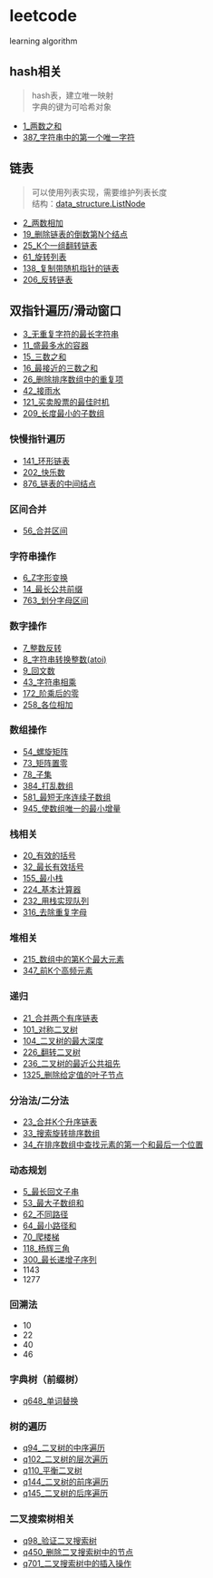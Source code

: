 # leetcode

learning algorithm

## hash相关

> hash表，建立唯一映射   
> 字典的键为可哈希对象

+ [1_两数之和](./leetcode/1_两数之和.py)
+ [387_字符串中的第一个唯一字符](./leetcode/387_字符串中的第一个唯一字符.py)

## 链表

> 可以使用列表实现，需要维护列表长度  
> 结构：[data_structure.ListNode](./leetcode/datastructure.py)

+ [2_两数相加](./leetcode/2_两数相加.py)
+ [19_删除链表的倒数第N个结点](./leetcode/19_删除链表的倒数第N个结点.py)
+ [25_K个一组翻转链表](./leetcode/25_K个一组翻转链表.py)
+ [61_旋转列表](./leetcode/61_旋转列表.py)
+ [138_复制带随机指针的链表](./leetcode/138_复制带随机指针的链表.py)
+ [206_反转链表](./leetcode/206_反转链表.py)

## 双指针遍历/滑动窗口

+ [3_无重复字符的最长字符串](./leetcode/3_无重复字符的最长字符串.py)
+ [11_盛最多水的容器](./leetcode/11_盛最多水的容器.py)
+ [15_三数之和](./leetcode/15_三数之和.py)
+ [16_最接近的三数之和](./leetcode/16_最接近的三数之和.py)
+ [26_删除排序数组中的重复项](./leetcode/26_删除排序数组中的重复项.py)
+ [42_接雨水](./leetcode/42_接雨水.py)
+ [121_买卖股票的最佳时机](./leetcode/121_买卖股票的最佳时机.py)
+ [209_长度最小的子数组](./leetcode/209_长度最小的子数组.py)

### 快慢指针遍历

- [141_环形链表](./leetcode/141_环形链表.py)
- [202_快乐数](./leetcode/202_快乐数.py)
- [876_链表的中间结点](./leetcode/876_链表的中间结点.py)

### 区间合并

- [56_合并区间](./leetcode/56_合并区间.py)

### 字符串操作

- [6_Z字形变换](./leetcode/6_Z字形变换.py)
- [14_最长公共前缀](./leetcode/14_最长公共前缀.py)
- [763_划分字母区间](./leetcode/763_划分字母区间.py)

### 数字操作

- [7_整数反转](./leetcode/7_整数反转.py)
- [8_字符串转换整数(atoi)](./leetcode/8_字符串转换整数(atoi).py)
- [9_回文数](./leetcode/9_回文数.py)
- [43_字符串相乘](./leetcode/43_字符串相乘.py)
- [172_阶乘后的零](./leetcode/172_阶乘后的零.py)
- [258_各位相加](./leetcode/258_各位相加.py)

### 数组操作

- [54_螺旋矩阵](./leetcode/54_螺旋矩阵.py)
- [73_矩阵置零](./leetcode/73_矩阵置零.py)
- [78_子集](./leetcode/78_子集.py)
- [384_打乱数组](./leetcode/384_打乱数组.py)
- [581_最短无序连续子数组](./leetcode/581_最短无序连续子数组.py)
- [945_使数组唯一的最小增量](./leetcode/945_使数组唯一的最小增量.py)

### 栈相关

- [20_有效的括号](./leetcode/20_有效的括号.py)
- [32_最长有效括号](./leetcode/32_最长有效括号.py)
- [155_最小栈](./leetcode/155_最小栈.py)
- [224_基本计算器](./leetcode/224_基本计算器.py)
- [232_用栈实现队列](./leetcode/232_用栈实现队列.py)
- [316_去除重复字母](./leetcode/316_去除重复字母.py)

### 堆相关

- [215_数组中的第K个最大元素](./leetcode/215_数组中的第K个最大元素.py)
- [347_前K个高频元素](./leetcode/347_前K个高频元素.py)

### 递归

- [21_合并两个有序链表](./leetcode/21_合并两个有序链表.py)
- [101_对称二叉树](./leetcode/101_对称二叉树.py)
- [104_二叉树的最大深度](./leetcode/104_二叉树的最大深度.py)
- [226_翻转二叉树](./leetcode/226_翻转二叉树.py)
- [236_二叉树的最近公共祖先](./leetcode/236_二叉树的最近公共祖先.py)
- [1325_删除给定值的叶子节点](./leetcode/1325_删除给定值的叶子节点.py)

### 分治法/二分法

- [23_合并K个升序链表](./leetcode/23_合并K个升序链表.py)
- [33_搜索旋转排序数组](./leetcode/33_搜索旋转排序数组.py)
- [34_在排序数组中查找元素的第一个和最后一个位置](./leetcode/34_在排序数组中查找元素的第一个和最后一个位置.py)

### 动态规划

- [5_最长回文子串](./leetcode/5_最长回文子串.py)
- [53_最大子数组和](./leetcode/53_最大子数组和.py)
- [62_不同路径](./leetcode/62_不同路径.py)
- [64_最小路径和](./leetcode/64_最小路径和.py)
- [70_爬楼梯](./leetcode/70_爬楼梯.py)
- [118_杨辉三角](./leetcode/118_杨辉三角.py)
- [300_最长递增子序列](./leetcode/300_最长递增子序列.py)
- 1143
- 1277

### 回溯法

- 10
- 22
- 40
- 46

### 字典树（前缀树）

- [q648_单词替换](/src/字典树/q648_单词替换)

### 树的遍历

- [q94_二叉树的中序遍历](/src/树的遍历/q94_二叉树的中序遍历)
- [q102_二叉树的层次遍历](/src/树的遍历/q102_二叉树的层次遍历)
- [q110_平衡二叉树](/src/树的遍历/q110_平衡二叉树)
- [q144_二叉树的前序遍历](/src/树的遍历/q144_二叉树的前序遍历)
- [q145_二叉树的后序遍历](/src/树的遍历/q145_二叉树的后序遍历)

### 二叉搜索树相关

- [q98_验证二叉搜索树](/src/二叉搜索树相关/q98_验证二叉搜索树)
- [q450_删除二叉搜索树中的节点](/src/二叉搜索树相关/q450_删除二叉搜索树中的节点)
- [q701_二叉搜索树中的插入操作](/src/二叉搜索树相关/q701_二叉搜索树中的插入操作)


